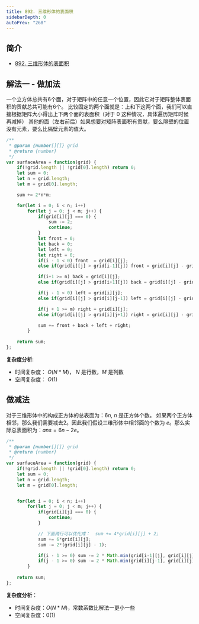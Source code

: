 ```yaml
---
title: 892. 三维形体的表面积
sidebarDepth: 0
autoPrev: "268"
---
```

 
## 简介
- [892. 三维形体的表面积](https://leetcode-cn.com/problems/surface-area-of-3d-shapes/)


## 解法一 - 做加法
一个立方体总共有6个面，对于矩阵中的任意一个位置，因此它对于矩阵整体表面积的贡献总共可能有6个。
比较固定的两个面就是：上和下这两个面，我们可以直接根据矩阵大小得出上下两个面的表面积（对于 0 这种情况，具体遍历矩阵时候再减掉）
其他的面（左右前后）如果想要对矩阵表面积有贡献，要么隔壁的位置没有元素，要么比隔壁元素的值大。

```javascript
/**
 * @param {number[][]} grid
 * @return {number}
 */
var surfaceArea = function(grid) {
    if(!grid.length || !grid[0].length) return 0;
    let sum = 0;
    let n = grid.length;
    let m = grid[0].length;

    sum += 2*n*m;

    for(let i = 0; i < n; i++)
        for(let j = 0; j < m; j++) {
            if(grid[i][j] === 0) {
                sum -= 2;
                continue;
            }
            let front = 0;
            let back = 0;
            let left = 0;
            let right = 0;
            if(i - 1 < 0) front  = grid[i][j];
            else if(grid[i][j] > grid[i-1][j]) front = grid[i][j] - grid[i-1][j];

            if(i+1 >= n) back = grid[i][j];
            else if(grid[i][j] > grid[i+1][j]) back = grid[i][j] - grid[i+1][j];

            if(j - 1 < 0) left = grid[i][j];
            else if(grid[i][j] > grid[i][j-1]) left = grid[i][j] - grid[i][j-1];

            if(j + 1 >= m) right = grid[i][j];
            else if(grid[i][j] > grid[i][j+1]) right = grid[i][j] - grid[i][j+1];

            sum += front + back + left + right;
        }
    
    return sum;
};
```
**复杂度分析**:
- 时间复杂度： $O(N*M)$， $N$ 是行数，$M$ 是列数
- 空间复杂度： $O(1)$

## 做减法
对于三维形体中的构成正方体的总表面为：$6n$, $n$ 是正方体个数。
如果两个正方体相邻，那么我们需要减去$2$。因此我们假设三维形体中相邻面的个数为 $e$。那么实际总表面积为：$ans = 6n - 2e$。
```javascript
/**
 * @param {number[][]} grid
 * @return {number}
 */
var surfaceArea = function(grid) {
    if(!grid.length || !grid[0].length) return 0;
    let sum = 0;
    let n = grid.length;
    let m = grid[0].length;


    for(let i = 0; i < n; i++)
        for(let j = 0; j < m; j++) {
            if(grid[i][j] === 0) {
                continue;
            }

            // 下面两行可以优化成：  sum += 4*grid[i][j] + 2;
            sum += 6*grid[i][j];
            sum -= 2*(grid[i][j] - 1);

            if(i - 1 >= 0) sum -= 2 * Math.min(grid[i-1][j], grid[i][j]);
            if(j - 1 >= 0) sum -= 2 * Math.min(grid[i][j-1], grid[i][j]);
        }
    
    return sum;
};
```

**复杂度分析**：
- 时间复杂度：$O(N*M)$，常数系数比解法一更小一些
- 空间复杂度：$0(1)$